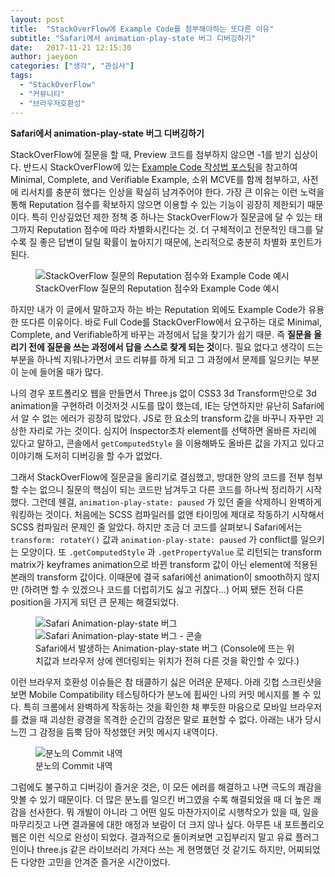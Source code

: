```yaml
---
layout: post
title:  "StackOverFlow에 Example Code를 첨부해야하는 또다른 이유"
subtitle: "Safari에서 animation-play-state 버그 디버깅하기"
date:   2017-11-21 12:15:30
author: jaeyoon
categories: ["생각", "관심사"]
tags:
  - "StackOverFlow"
  - "커뮤니티"
  - "브라우저호환성"
---
```


**Safari에서 animation-play-state 버그 디버깅하기**

StackOverFlow에 질문을 할 때, Preview 코드를 첨부하지 않으면 -1를 받기 십상이다. 반드시 StackOverFlow에 있는 [Example Code 작성법 포스팅](https://stackoverflow.com/help/mcve)을 참고하여 Minimal, Complete, and Verifiable Example, 소위 MCVE를 함께 첨부하고, 사전에 리서치를 충분히 했다는 인상을 확실히 남겨주어야 한다.
가장 큰 이유는 이런 노력을 통해 Reputation 점수를 확보하지 않으면 이용할 수 있는 기능이 굉장히 제한되기 때문이다. 특히 인상깊었던 제한 정책 중 하나는 StackOverFlow가 질문글에 달 수 있는 태그까지 Reputation 점수에 따라 차별화시킨다는 것. 더 구체적이고 전문적인 태그를 달수록 질 좋은 답변이 달릴 확률이 높아지기 때문에, 논리적으로 충분히 차별화 포인트가 된다.

<figure>
  <img src="https://cdn-images-1.medium.com/max/1600/1*ZkkpjuqrWTVNPxGqRR-CHQ.png" alt="StackOverFlow 질문의 Reputation 점수와 Example Code 예시"/>
  <figcaption> StackOverFlow 질문의 Reputation 점수와 Example Code 예시 </figcaption>
</figure>

하지만 내가 이 글에서 말하고자 하는 바는 Reputation 외에도 Example Code가 유용한 또다른 이유이다. 바로 Full Code를 StackOverFlow에서 요구하는 대로 Minimal, Complete, and Verifiable하게 바꾸는 과정에서 답을 찾기가 쉽기 때문. 즉 **질문을 올리기 전에 질문을 쓰는 과정에서 답을 스스로 찾게 되는 것**이다. 필요 없다고 생각이 드는 부분을 하나씩 지워나가면서 코드 리뷰를 하게 되고 그 과정에서 문제를 일으키는 부분이 눈에 들어올 때가 많다.

나의 경우 포트폴리오 웹을 만들면서 Three.js 없이 CSS3 3d Transform만으로 3d animation을 구현하려 이것저것 시도를 많이 했는데, IE는 당연하지만 유난히 Safari에서 알 수 없는 에러가 굉장히 많았다. JS로 한 요소의 transform 값을 바꾸니 자꾸만 괴상한 자리로 가는 것이다. 심지어 Inspector조차 element를 선택하면 올바른 자리에 있다고 말하고, 콘솔에서 `getComputedStyle` 을 이용해봐도 올바른 값을 가지고 있다고 이야기해 도저히 디버깅을 할 수가 없었다.

그래서 StackOverFlow에 질문글을 올리기로 결심했고, 방대한 양의 코드를 전부 첨부할 수는 없으니 질문의 핵심이 되는 코드만 남겨두고 다른 코드를 하나씩 정리하기 시작했다. 그런데 웬걸, `animation-play-state: paused` 가 있던 줄을 삭제하니 완벽하게 워킹하는 것이다. 처음에는 SCSS 컴파일러를 없앤 타이밍에 제대로 작동하기 시작해서 SCSS 컴파일러 문제인 줄 알았다. 하지만 조금 더 코드를 살펴보니 Safari에서는 `transform: rotateY()` 값과 `animation-play-state: paused` 가 conflict를 일으키는 모양이다. 또 `.getComputedStyle` 과 `.getPropertyValue` 로 리턴되는 transform matrix가 keyframes animation으로 바뀐 transform 값이 아닌 element에 적용된 본래의 transform 값이다. 이때문에 결국 safari에선 animation이 smooth하지 않지만 (하려면 할 수 있겠으나 코드를 더럽히기도 싫고 귀찮다…) 어찌 됐든 전혀 다른 position을 가지게 되던 큰 문제는 해결되었다.

<figure>
  <img src="{{ '/assets/img/171121/bug1                                   .png' | absolute_url }}" alt="Safari Animation-play-state 버그"/>
  <img src="{{ '/assets/img/171121/bug2.png' | absolute_url }}" alt="Safari Animation-play-state 버그 - 콘솔"/>
  <figcaption> Safari에서 발생하는 Animation-play-state 버그 (Console에 뜨는 위치값과 브라우저 상에 렌더링되는 위치가 전혀 다른 것을 확인할 수 있다.) </figcaption>
</figure>

이런 브라우저 호환성 이슈들은 참 태클하기 싫은 어려운 문제다. 아래 깃헙 스크린샷을 보면 Mobile Compatibility 테스팅하다가 분노에 휩싸인 나의 커밋 메시지를 볼 수 있다. 특히 크롬에서 완벽하게 작동하는 것을 확인한 채 뿌듯한 마음으로 모바일 브라우저를 켰을 때 괴상한 광경을 목격한 순간의 감정은 말로 표현할 수 없다. 아래는 내가 당시 느낀 그 감정을 듬뿍 담아 작성했던 커밋 메시지 내역이다.

<figure>
  <img src="{{ '/assets/img/171121/commit.png' | absolute_url }}" alt="분노의 Commit 내역"/>
  <figcaption> 분노의 Commit 내역 </figcaption>
</figure>

그럼에도 불구하고 디버깅이 즐거운 것은, 이 모든 에러를 해결하고 나면 극도의 쾌감을 맛볼 수 있기 때문이다. 더 많은 분노를 일으킨 버그였을 수록 해결되었을 때 더 높은 쾌감을 선사한다. 뭐 개발이 아니라 그 어떤 일도 마찬가지이로 시행착오가 있을 때, 일을 마무리짓고 나면 결과물에 대한 애정과 보람이 더 크지 않나 싶다. 아무튼 내 포트폴리오 웹은 이런 식으로 완성이 되었다. 결과적으로 돌이켜보면 고집부리지 말고 유료 플러그인이나 three.js 같은 라이브러리 가져다 쓰는 게 현명했던 것 같기도 하지만, 어찌되었든 다양한 고민을 안겨준 즐거운 시간이었다.
